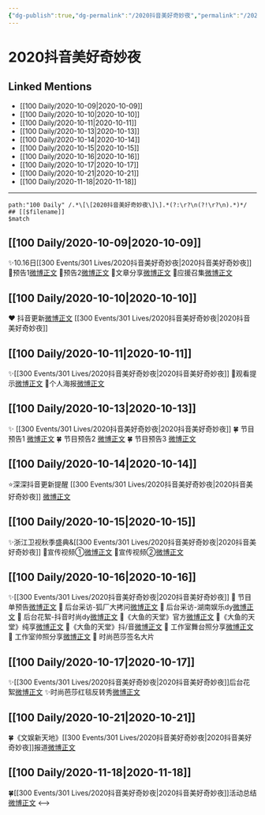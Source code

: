 ```yaml
---
{"dg-publish":true,"dg-permalink":"/2020抖音美好奇妙夜","permalink":"/2020抖音美好奇妙夜/","created":"2023-04-08T14:54:54.073+08:00","updated":"2023-04-10T16:04:36.296+08:00"}
---
```


# 2020抖音美好奇妙夜

## Linked Mentions
- [[100 Daily/2020-10-09\|2020-10-09]]
- [[100 Daily/2020-10-10\|2020-10-10]]
- [[100 Daily/2020-10-11\|2020-10-11]]
- [[100 Daily/2020-10-13\|2020-10-13]]
- [[100 Daily/2020-10-14\|2020-10-14]]
- [[100 Daily/2020-10-15\|2020-10-15]]
- [[100 Daily/2020-10-16\|2020-10-16]]
- [[100 Daily/2020-10-17\|2020-10-17]]
- [[100 Daily/2020-10-21\|2020-10-21]]
- [[100 Daily/2020-11-18\|2020-11-18]]


---

```expander
path:"100 Daily" /.*\[\[2020抖音美好奇妙夜\]\].*(?:\r?\n(?!\r?\n).*)*/
## [[$filename]]
$match
```
## [[100 Daily/2020-10-09\|2020-10-09]]
✨10.16日[[300 Events/301 Lives/2020抖音美好奇妙夜\|2020抖音美好奇妙夜]]
🔸预告1[微博正文](https://m.weibo.cn/6466290670/4558065313782875)
🔸预告2[微博正文](https://m.weibo.cn/6466290670/4558066797777177)
🔸文章分享[微博正文](https://m.weibo.cn/6466290670/4558254418428445)
🔸应援召集[微博正文](https://m.weibo.cn/6466290670/4558240665571438)
## [[100 Daily/2020-10-10\|2020-10-10]]
❤️ 抖音更新[微博正文](https://m.weibo.cn/6466290670/4558463726256805) [[300 Events/301 Lives/2020抖音美好奇妙夜\|2020抖音美好奇妙夜]]
## [[100 Daily/2020-10-11\|2020-10-11]]
✨[[300 Events/301 Lives/2020抖音美好奇妙夜\|2020抖音美好奇妙夜]]
💫观看提示[微博正文](https://m.weibo.cn/6466290670/4558785181385980)
💫个人海报[微博正文](https://m.weibo.cn/6466290670/4558934021244744)
## [[100 Daily/2020-10-13\|2020-10-13]]
✨ [[300 Events/301 Lives/2020抖音美好奇妙夜\|2020抖音美好奇妙夜]]
🍀 节目预告1 [微博正文](https://m.weibo.cn/6466290670/4559525925621891)
🍀 节目预告2 [微博正文](https://m.weibo.cn/6466290670/4559573451800934)
🍀 节目预告3 [微博正文](https://m.weibo.cn/6466290670/4559661800097614)
## [[100 Daily/2020-10-14\|2020-10-14]]
⭐深深抖音更新提醒 [[300 Events/301 Lives/2020抖音美好奇妙夜\|2020抖音美好奇妙夜]]
[微博正文](https://m.weibo.cn/6466290670/4560061815063489)
## [[100 Daily/2020-10-15\|2020-10-15]]
✨浙江卫视秋季盛典&[[300 Events/301 Lives/2020抖音美好奇妙夜\|2020抖音美好奇妙夜]]
💫宣传视频①[微博正文](https://m.weibo.cn/6466290670/4560255985396518)
💫宣传视频②[微博正文](https://m.weibo.cn/6466290670/4560302828691669)
## [[100 Daily/2020-10-16\|2020-10-16]]
✨[[300 Events/301 Lives/2020抖音美好奇妙夜\|2020抖音美好奇妙夜]]
💫 节目单预告[微博正文](https://m.weibo.cn/6466290670/4560598652948445)
💫 后台采访-狐厂大拷问[微博正文](https://m.weibo.cn/6466290670/4560715442030378)
💫 后台采访-湖南娱乐dy[微博正文](https://m.weibo.cn/6466290670/4560755981299289)
💫 后台花絮-抖音时尚dy[微博正文](https://m.weibo.cn/6466290670/4560814663533406)
💫《大鱼的天堂》官方[微博正文](https://m.weibo.cn/6466290670/4560759445791211)
💫《大鱼的天堂》纯享[微博正文](https://m.weibo.cn/6466290670/4560767577234289)
💫《大鱼的天堂》抖/音[微博正文](https://m.weibo.cn/6466290670/4560774644636759)
💫 工作室舞台照分享[微博正文](https://m.weibo.cn/6466290670/4560773298792313)
💫 工作室帅照分享[微博正文](https://m.weibo.cn/6466290670/4560807041443189)
💫 时尚芭莎签名大片[](https://m.weibo.cn/6466290670/4560806311633566)
## [[100 Daily/2020-10-17\|2020-10-17]]
✨[[300 Events/301 Lives/2020抖音美好奇妙夜\|2020抖音美好奇妙夜]]后台花絮[微博正文](https://m.weibo.cn/6466290670/4561040664696466)
✨时尚芭莎红毯反转秀[微博正文](https://m.weibo.cn/6466290670/4561050597592943)
## [[100 Daily/2020-10-21\|2020-10-21]]
🍀《文娱新天地》[[300 Events/301 Lives/2020抖音美好奇妙夜\|2020抖音美好奇妙夜]]报道[微博正文](https://m.weibo.cn/6466290670/4562519815363141)
## [[100 Daily/2020-11-18\|2020-11-18]]
🍀[[300 Events/301 Lives/2020抖音美好奇妙夜\|2020抖音美好奇妙夜]]活动总结[微博正文](https://m.weibo.cn/6466290670/4572698283609041)
<-->